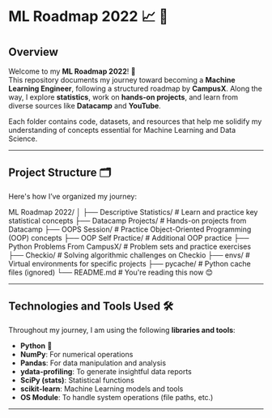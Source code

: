 # **ML Roadmap 2022 📈 🤖**

## **Overview**
Welcome to my **ML Roadmap 2022**! 🚀  
This repository documents my journey toward becoming a **Machine Learning Engineer**, following a structured roadmap by **CampusX**. Along the way, I explore **statistics**, work on **hands-on projects**, and learn from diverse sources like **Datacamp** and **YouTube**.

Each folder contains code, datasets, and resources that help me solidify my understanding of concepts essential for Machine Learning and Data Science.

---

## **Project Structure** 🗂️  
Here's how I’ve organized my journey:

ML Roadmap 2022/ │ ├── Descriptive Statistics/ # Learn and practice key statistical concepts ├── Datacamp Projects/ # Hands-on projects from Datacamp ├── OOPS Session/ # Practice Object-Oriented Programming (OOP) concepts ├── OOP Self Practice/ # Additional OOP practice ├── Python Problems From CampusX/ # Problem sets and practice exercises ├── Checkio/ # Solving algorithmic challenges on Checkio ├── envs/ # Virtual environments for specific projects ├── pycache/ # Python cache files (ignored) └── README.md # You're reading this now 😊


---

## **Technologies and Tools Used** 🛠️  
Throughout my journey, I am using the following **libraries and tools**:

- **Python** 🐍  
- **NumPy**: For numerical operations  
- **Pandas**: For data manipulation and analysis  
- **ydata-profiling**: To generate insightful data reports  
- **SciPy (stats)**: Statistical functions  
- **scikit-learn**: Machine Learning models and tools  
- **OS Module**: To handle system operations (file paths, etc.)

---
